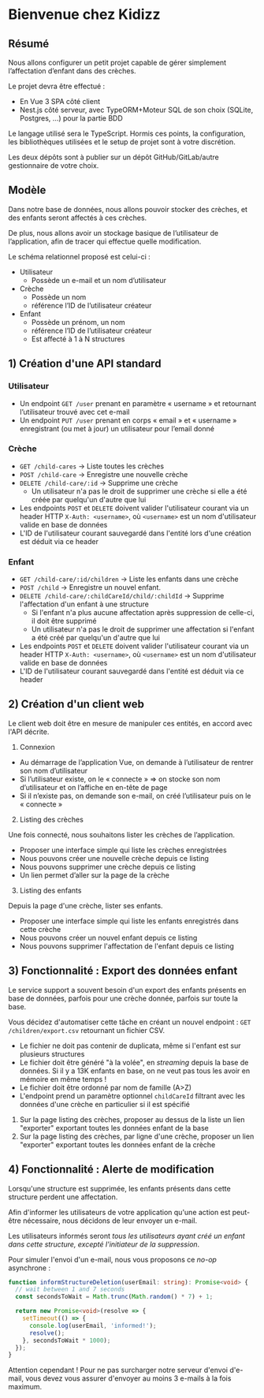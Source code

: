 # Bienvenue chez Kidizz

## Résumé

Nous allons configurer un petit projet capable de gérer simplement l’affectation d’enfant dans des crèches.

Le projet devra être effectué :
- En Vue 3 SPA côté client
- Nest.js côté serveur, avec TypeORM+Moteur SQL de son choix (SQLite, Postgres, …) pour la partie BDD

Le langage utilisé sera le TypeScript.
Hormis ces points, la configuration, les bibliothèques utilisées et le setup de projet sont à votre discrétion.

Les deux dépôts sont à publier sur un dépôt GitHub/GitLab/autre gestionnaire de votre choix.

## Modèle

Dans notre base de données, nous allons pouvoir stocker des crèches, et des enfants seront affectés à ces crèches.

De plus, nous allons avoir un stockage basique de l’utilisateur de l’application, afin de tracer qui effectue quelle modification.

Le schéma relationnel proposé est celui-ci :

- Utilisateur
  - Possède un e-mail et un nom d’utilisateur
- Crèche
  - Possède un nom
  - référence l’ID de l’utilisateur créateur
- Enfant
  - Possède un prénom, un nom
  - référence l’ID de l’utilisateur créateur
  - Est affecté à 1 à N structures

## 1) Création d'une API standard

### Utilisateur

- Un endpoint `GET /user` prenant en paramètre « username » et retournant l’utilisateur trouvé avec cet e-mail
- Un endpoint `PUT /user` prenant en corps « email » et « username » enregistrant (ou met à jour) un utilisateur pour l’email donné

### Crèche

- `GET /child-cares` -> Liste toutes les crèches
- `POST /child-care` -> Enregistre une nouvelle crèche
- `DELETE /child-care/:id` -> Supprime une crèche
  - Un utilisateur n'a pas le droit de supprimer une crèche si elle a été créée par quelqu'un d'autre que lui
- Les endpoints `POST` et `DELETE` doivent valider l'utilisateur courant via un header HTTP `X-Auth: <username>`, où `<username>` est un nom d'utilisateur valide en base de données
- L'ID de l'utilisateur courant sauvegardé dans l'entité lors d'une création est déduit via ce header

### Enfant

- `GET /child-care/:id/children` -> Liste les enfants dans une crèche
- `POST /child` -> Enregistre un nouvel enfant.
- `DELETE /child-care/:childCareId/child/:childId` -> Supprime l'affectation d'un enfant à une structure
  - Si l'enfant n'a plus aucune affectation après suppression de celle-ci, il doit être supprimé
  - Un utilisateur n'a pas le droit de supprimer une affectation si l'enfant a été créé par quelqu'un d'autre que lui
- Les endpoints `POST` et `DELETE` doivent valider l'utilisateur courant via un header HTTP `X-Auth: <username>`, où `<username>` est un nom d'utilisateur valide en base de données
- L'ID de l'utilisateur courant sauvegardé dans l'entité est déduit via ce header


## 2) Création d'un client web

Le client web doit être en mesure de manipuler ces entités, en accord avec l'API décrite.

1) Connexion

- Au démarrage de l’application Vue, on demande à l’utilisateur de rentrer son nom d’utilisateur
- Si l’utilisateur existe, on le « connecte » => on stocke son nom d’utilisateur et on l’affiche en en-tête de page
- Si il n’existe pas, on demande son e-mail, on créé l’utilisateur puis on le « connecte »

2) Listing des crèches

Une fois connecté, nous souhaitons lister les crèches de l’application.

- Proposer une interface simple qui liste les crèches enregistrées
- Nous pouvons créer une nouvelle crèche depuis ce listing
- Nous pouvons supprimer une crèche depuis ce listing
- Un lien permet d’aller sur la page de la crèche

3) Listing des enfants

Depuis la page d'une crèche, lister ses enfants.

- Proposer une interface simple qui liste les enfants enregistrés dans cette crèche
- Nous pouvons créer un nouvel enfant depuis ce listing
- Nous pouvons supprimer l'affectation de l'enfant depuis ce listing


## 3) Fonctionnalité : Export des données enfant

Le service support a souvent besoin d'un export des enfants présents en base de données, parfois pour une crèche donnée, parfois sur toute la base.

Vous décidez d'automatiser cette tâche en créant un nouvel endpoint : `GET /children/export.csv` retournant un fichier CSV.

- Le fichier ne doit pas contenir de duplicata, même si l'enfant est sur plusieurs structures
- Le fichier doit être généré "à la volée", en *streaming* depuis la base de données. Si il y a 13K enfants en base, on ne veut pas tous les avoir en mémoire en même temps !
- Le fichier doit être ordonné par nom de famille (A>Z)
- L'endpoint prend un paramètre optionnel `childCareId` filtrant avec les données d'une crèche en particulier si il est spécifié

1) Sur la page listing des crèches, proposer au dessus de la liste un lien "exporter" exportant toutes les données enfant de la base
2) Sur la page listing des crèches, par ligne d'une crèche, proposer un lien "exporter" exportant toutes les données enfant de la crèche


## 4) Fonctionnalité : Alerte de modification

Lorsqu'une structure est supprimée, les enfants présents dans cette structure perdent une affectation.

Afin d'informer les utilisateurs de votre application qu'une action est peut-être nécessaire, nous décidons de leur envoyer un e-mail.

Les utilisateurs informés seront *tous les utilisateurs ayant créé un enfant dans cette structure, excepté l'initiateur de la suppression*.

Pour simuler l'envoi d'un e-mail, nous vous proposons ce *no-op* asynchrone :

```ts
function informStructureDeletion(userEmail: string): Promise<void> {
  // wait between 1 and 7 seconds
  const secondsToWait = Math.trunc(Math.random() * 7) + 1;

  return new Promise<void>(resolve => {
    setTimeout(() => {
      console.log(userEmail, 'informed!');
      resolve();
    }, secondsToWait * 1000);
  });
}
```

Attention cependant !
Pour ne pas surcharger notre serveur d'envoi d'e-mail, vous devez vous assurer d'envoyer au moins 3 e-mails à la fois maximum.
